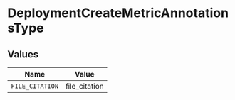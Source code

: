 # DeploymentCreateMetricAnnotationsType


## Values

| Name            | Value           |
| --------------- | --------------- |
| `FILE_CITATION` | file_citation   |